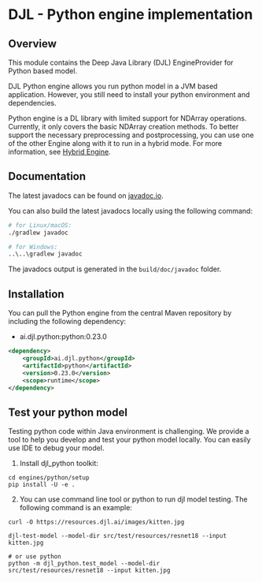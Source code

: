 # DJL - Python engine implementation

## Overview
This module contains the Deep Java Library (DJL) EngineProvider for Python based model.

DJL Python engine allows you run python model in a JVM based application. However, you still
need to install your python environment and dependencies.

Python engine is a DL library with limited support for NDArray operations.
Currently, it only covers the basic NDArray creation methods. To better support the necessary preprocessing and postprocessing,
you can use one of the other Engine along with it to run in a hybrid mode.
For more information, see [Hybrid Engine](https://docs.djl.ai/docs/hybrid_engine.html).

## Documentation

The latest javadocs can be found on [javadoc.io](https://javadoc.io/doc/ai.djl.python/python/latest/index.html).

You can also build the latest javadocs locally using the following command:

```sh
# for Linux/macOS:
./gradlew javadoc

# for Windows:
..\..\gradlew javadoc
```
The javadocs output is generated in the `build/doc/javadoc` folder.

## Installation
You can pull the Python engine from the central Maven repository by including the following dependency:

- ai.djl.python:python:0.23.0

```xml
<dependency>
    <groupId>ai.djl.python</groupId>
    <artifactId>python</artifactId>
    <version>0.23.0</version>
    <scope>runtime</scope>
</dependency>
```

## Test your python model

Testing python code within Java environment is challenging. We provide a tool to help you develop
and test your python model locally. You can easily use IDE to debug your model.

1. Install djl_python toolkit:

```
cd engines/python/setup
pip install -U -e .
```

2. You can use command line tool or python to run djl model testing. The following command is
an example:

```shell
curl -O https://resources.djl.ai/images/kitten.jpg

djl-test-model --model-dir src/test/resources/resnet18 --input kitten.jpg

# or use python
python -m djl_python.test_model --model-dir src/test/resources/resnet18 --input kitten.jpg
```
